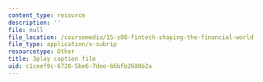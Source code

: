 ```yaml
---
content_type: resource
description: ''
file: null
file_location: /coursemedia/15-s08-fintech-shaping-the-financial-world-spring-2020/c1ceef9c67205be67dee66bfb2608b2a_JuKKBf-uSDI.srt
file_type: application/x-subrip
resourcetype: Other
title: 3play caption file
uid: c1ceef9c-6720-5be6-7dee-66bfb2608b2a
---
```

